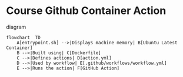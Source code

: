 # Course Github Container Action

diagram

```mermaid
flowchart  TD
    A[entrypoint.sh] -->|Displays machine memory| B[Ubuntu Latest Container]
    B -->|Built using| C[Dockerfile]
    C -->|Defines actions| D[action.yml]
    D -->|Used by workflow| E[.github/workflows/workflow.yml]
    E -->|Runs the action| F[GitHub Action]

```